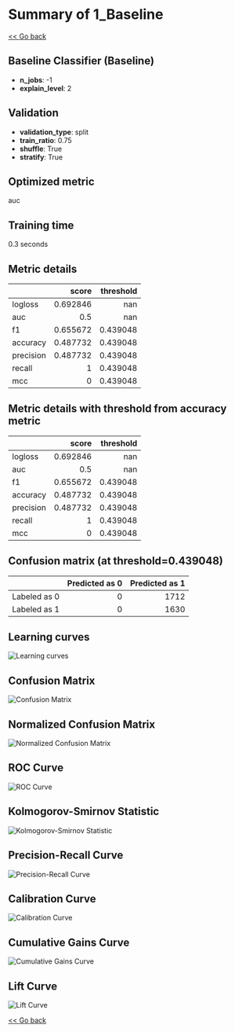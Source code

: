 # Summary of 1_Baseline

[<< Go back](../README.md)

## Baseline Classifier (Baseline)

- **n_jobs**: -1
- **explain_level**: 2

## Validation

- **validation_type**: split
- **train_ratio**: 0.75
- **shuffle**: True
- **stratify**: True

## Optimized metric

auc

## Training time

0.3 seconds

## Metric details

|           |    score |   threshold |
|:----------|---------:|------------:|
| logloss   | 0.692846 |  nan        |
| auc       | 0.5      |  nan        |
| f1        | 0.655672 |    0.439048 |
| accuracy  | 0.487732 |    0.439048 |
| precision | 0.487732 |    0.439048 |
| recall    | 1        |    0.439048 |
| mcc       | 0        |    0.439048 |

## Metric details with threshold from accuracy metric

|           |    score |   threshold |
|:----------|---------:|------------:|
| logloss   | 0.692846 |  nan        |
| auc       | 0.5      |  nan        |
| f1        | 0.655672 |    0.439048 |
| accuracy  | 0.487732 |    0.439048 |
| precision | 0.487732 |    0.439048 |
| recall    | 1        |    0.439048 |
| mcc       | 0        |    0.439048 |

## Confusion matrix (at threshold=0.439048)

|              |   Predicted as 0 |   Predicted as 1 |
|:-------------|-----------------:|-----------------:|
| Labeled as 0 |                0 |             1712 |
| Labeled as 1 |                0 |             1630 |

## Learning curves

![Learning curves](learning_curves.png)

## Confusion Matrix

![Confusion Matrix](confusion_matrix.png)

## Normalized Confusion Matrix

![Normalized Confusion Matrix](confusion_matrix_normalized.png)

## ROC Curve

![ROC Curve](roc_curve.png)

## Kolmogorov-Smirnov Statistic

![Kolmogorov-Smirnov Statistic](ks_statistic.png)

## Precision-Recall Curve

![Precision-Recall Curve](precision_recall_curve.png)

## Calibration Curve

![Calibration Curve](calibration_curve_curve.png)

## Cumulative Gains Curve

![Cumulative Gains Curve](cumulative_gains_curve.png)

## Lift Curve

![Lift Curve](lift_curve.png)

[<< Go back](../README.md)
